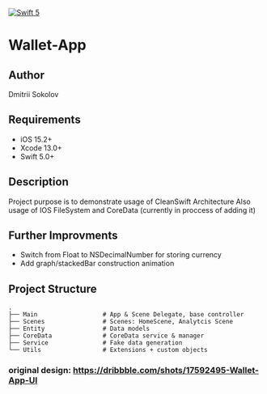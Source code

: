 [![Swift 5](https://img.shields.io/badge/swift-5-red.svg?style=flat)](https://developer.apple.com/swift)

# Wallet-App

## Author
Dmitrii Sokolov

## Requirements

- iOS 15.2+
- Xcode 13.0+
- Swift 5.0+

## Description
Project purpose is to demonstrate usage of CleanSwift Architecture 
Also usage of IOS FileSystem and CoreData (currently in proccess of adding it)

## Further Improvments
- Switch from Float to NSDecimalNumber for storing currency 
- Add graph/stackedBar construction animation

## Project Structure

    .
    ├── Main                  # App & Scene Delegate, base controller
    ├── Scenes                # Scenes: HomeScene, Analytcis Scene
    ├── Entity                # Data models
    ├── CoreData              # CoreData service & manager
    ├── Service               # Fake data generation
    └── Utils                 # Extensions + custom objects

### original design: https://dribbble.com/shots/17592495-Wallet-App-UI
